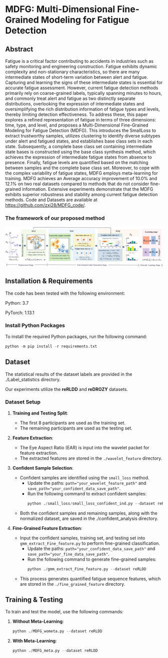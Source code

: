 # MDFG: Multi-Dimensional Fine-Grained Modeling for Fatigue Detection
## Abstract

Fatigue is a critical factor contributing to accidents in industries such as safety monitoring and engineering construction. Fatigue exhibits dynamic complexity and non-stationary characteristics, so there are many intermediate states of short-term variation between alert and fatigue. Capturing and learning the signs of these intermediate states is essential for accurate fatigue assessment. However, current fatigue detection methods primarily rely on coarse-grained labels, typically spanning minutes to hours, and commonly treat alert and fatigue as two distinctly separate distributions, overlooking the expression of intermediate states and oversimplifying the rich distribution information of fatigue types and levels, thereby limiting detection effectiveness. To address these, this paper explores a refined representation of fatigue in terms of three dimensions: time, type, and level, and proposes a Multi-Dimensional Fine-Grained Modeling for Fatigue Detection (MDFG). This introduces the SmallLoss to extract trustworthy samples, utilizes clustering to identify diverse subtypes under alert and fatigued states, and establishes base class sets in each state. Subsequently, a complete base class set containing intermediate state bases is constructed using the base class synthesis method, which achieves the expression of intermediate fatigue states from absence to presence. Finally, fatigue levels are quantified based on the matching between samples and the complete base class set. Moreover, to cope with the complex variability of fatigue states, MDFG employs meta-learning for training. MDFG achieves an Average accuracy improvement of 10.0% and 12.1% on two real datasets compared to methods that do not consider fine-grained information. Extensive experiments demonstrate that the MDFG exhibits superior robustness and stability among current fatigue detection methods. Code and Datasets are available at https://github.com/zxj28/MDFG_code/.
### The framework of our proposed method

![image-20241216231650888](/paper&pictures/image-20241216231650888.png)
## Installation & Requirements

The code has been tested with the following environment:

Python: 3.7

PyTorch: 1.13.1
### Install Python Packages

To install the required Python packages, run the following command:
```python
python -m pip install -r requirements.txt
 ```
## Dataset
The statistical results of the dataset labels are provided in the ./Label_statistics directory.

Our experiments utilize the **reRLDD** and **reDROZY** datasets.
### Dataset Setup

1. **Training and Testing Split**:

   - The first 8 participants are used as the training set.
   - The remaining participants are used as the testing set.

2. **Feature Extraction**:

   - The Eye Aspect Ratio (EAR) is input into the wavelet packet for feature extraction.
   - The extracted features are stored in the `./wavelet_feature` directory.

3. **Confident Sample Selection**:

   - Confident samples are identified using the `small_loss` method.
     - Update the paths: `path="your_wavelet_feature_path"` and `save_path="your_confident_data_save_path"`.
     - Run the following command to extract confident samples:
       ```python
       python ./small_loss/small_loss_confident_ind.py --dataset reRLDD
       ```
   - Both the confident samples and remaining samples, along with the normalized dataset, are saved in the ./confident_analysis directory.
     
4. **Fine-Grained Feature Extraction**:

   - Input the confident samples, training set, and testing set into `gmm_extract_Fine_feature.py` to perform fine-grained classification.
     - Update the paths: `path="your_confident_data_save_path"` and `save_path="your_fine_data_save_path"`.
     - Run the following command to generate fine-grained samples:
       ```python
       python ./gmm_extract_Fine_feature.py --dataset reRLDD
       ```
   - This process generates quantified fatigue sequence features, which are stored in the `./fine_grained_feature` directory.
     
## Training & Testing
To train and test the model, use the following commands:
1. **Without Meta-Learning**:
   ```python
   python ./MDFG_wometa.py --dataset reRLDD
2. **With Meta-Learning**:
   ```python
   python ./MDFG_meta.py --dataset reRLDD

